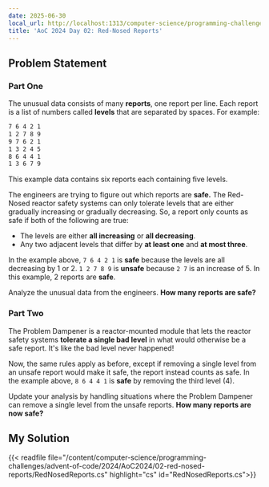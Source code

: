 ```yaml
---
date: 2025-06-30
local_url: http://localhost:1313/computer-science/programming-challenges/advent-of-code/2024/AoC2024/02-red-nosed-reports/02-red-nosed-reports/
title: 'AoC 2024 Day 02: Red-Nosed Reports'
---
```


## Problem Statement

### Part One

The unusual data consists of many **reports**, one report per line. Each report
is a list of numbers called **levels** that are separated by spaces. For
example:

```txt
7 6 4 2 1
1 2 7 8 9
9 7 6 2 1
1 3 2 4 5
8 6 4 4 1
1 3 6 7 9
```

This example data contains six reports each containing five levels.

The engineers are trying to figure out which reports are **safe.** The Red-Nosed
reactor safety systems can only tolerate levels that are either gradually
increasing or gradually decreasing. So, a report only counts as safe if both of
the following are true:

* The levels are either **all increasing** or **all decreasing**.
* Any two adjacent levels that differ by **at least one** and **at most three**.

In the example above, `7 6 4 2 1` is **safe** because the levels are all
decreasing by 1 or 2. `1 2 7 8 9` is **unsafe** because `2 7` is an increase of
5. In this example, 2 reports are **safe**.

Analyze the unusual data from the engineers. **How many reports are safe?**

### Part Two

The Problem Dampener is a reactor-mounted module that lets the reactor safety
systems **tolerate a single bad level** in what would otherwise be a safe
report. It's like the bad level never happened!

Now, the same rules apply as before, except if removing a single level from an
unsafe report would make it safe, the report instead counts as safe. In the
example above, `8 6 4 4 1` is **safe** by removing the third level (4).

Update your analysis by handling situations where the Problem Dampener can
remove a single level from the unsafe reports. **How many reports are now
safe?**

## My Solution

{{< readfile
  file="/content/computer-science/programming-challenges/advent-of-code/2024/AoC2024/02-red-nosed-reports/RedNosedReports.cs"
  highlight="cs"
  id="RedNosedReports.cs">}}

